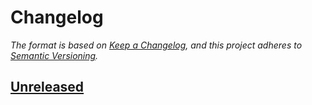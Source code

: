 <!-- INSTRUCTIONS
1. Find and Replace:
  - ::github_username - GitHub username the project is under
  - ::repo_name - Name of the repo for urls
2. Update/remove the links in the "Diffs" section

DELETE THIS HEADER COMMENT
-->

# Changelog

*The format is based on [Keep a Changelog](https://keepachangelog.com/en/1.0.0/),
and this project adheres to [Semantic Versioning](https://semver.org/spec/v2.0.0.html).*

<!-- INSTRUCTIONS
1. Copy the template below and fill out relevant sections
2. Update the diff links at the bottom
3. Update the version number in `README.md`
-->

<!-- TEMPLATE (remove empty sections)

## [MAJOR.MINOR.PATCH] - YYYY-MM-DD

### Added

- New functionality

### Changed

- Changes to existing functionality

### Fixed

- Bug fixes

### Deprecated

- Soon to be removed functionality

### Removed

- Remove functionality

### Security

- Security related changes/fixes

-->

## [Unreleased]

<!-- Diffs -->
[unreleased]: https://github.com/::github_username/::repo_name/compare/v0.0.1...HEAD
[0.0.1]: https://github.com/::github_username/::repo_name/compare/v0.0.0...v0.0.1
[0.0.0]: https://github.com/::github_username/::repo_name/releases/tag/v0.0.0